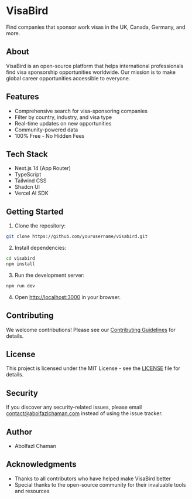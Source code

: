 # VisaBird

Find companies that sponsor work visas in the UK, Canada, Germany, and more.

## About

VisaBird is an open-source platform that helps international professionals find visa sponsorship opportunities worldwide. Our mission is to make global career opportunities accessible to everyone.

## Features

- Comprehensive search for visa-sponsoring companies
- Filter by country, industry, and visa type
- Real-time updates on new opportunities
- Community-powered data
- 100% Free - No Hidden Fees

## Tech Stack

- Next.js 14 (App Router)
- TypeScript
- Tailwind CSS
- Shadcn UI
- Vercel AI SDK

## Getting Started

1. Clone the repository:
```bash
git clone https://github.com/yourusername/visabird.git
```

2. Install dependencies:
```bash
cd visabird
npm install
```

3. Run the development server:
```bash
npm run dev
```

4. Open [http://localhost:3000](http://localhost:3000) in your browser.

## Contributing

We welcome contributions! Please see our [Contributing Guidelines](CONTRIBUTING.md) for details.

## License

This project is licensed under the MIT License - see the [LICENSE](LICENSE) file for details.

## Security

If you discover any security-related issues, please email contact@abolfazlchaman.com instead of using the issue tracker.

## Author

- Abolfazl Chaman

## Acknowledgments

- Thanks to all contributors who have helped make VisaBird better
- Special thanks to the open-source community for their invaluable tools and resources
